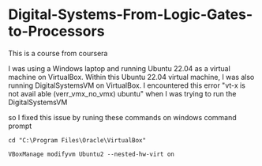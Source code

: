 # Digital-Systems-From-Logic-Gates-to-Processors
This is a course from coursera


 I was using a Windows laptop and running Ubuntu 22.04 as a virtual machine on VirtualBox. Within this Ubuntu 22.04 virtual machine, I was also running DigitalSystemsVM on VirtualBox.
 I encountered this error "vt-x is not avail able (verr_vmx_no_vmx) ubuntu" when I was trying to run the DigitalSystemsVM

so I fixed this issue by runing these commands on windows command prompt

```
cd "C:\Program Files\Oracle\VirtualBox"

VBoxManage modifyvm Ubuntu2 --nested-hw-virt on
```
